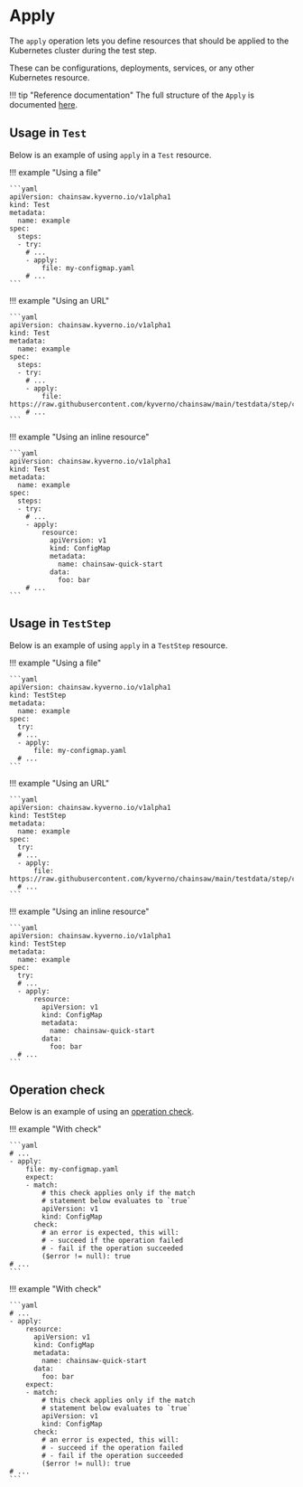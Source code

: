 # Apply

The `apply` operation lets you define resources that should be applied to the Kubernetes cluster during the test step.

These can be configurations, deployments, services, or any other Kubernetes resource.

!!! tip "Reference documentation"
    The full structure of the `Apply` is documented [here](../apis/chainsaw.v1alpha1.md#chainsaw-kyverno-io-v1alpha1-Apply).

## Usage in `Test`

Below is an example of using `apply` in a `Test` resource.

!!! example "Using a file"

    ```yaml
    apiVersion: chainsaw.kyverno.io/v1alpha1
    kind: Test
    metadata:
      name: example
    spec:
      steps:
      - try:
        # ...
        - apply:
            file: my-configmap.yaml
        # ...
    ```

!!! example "Using an URL"

    ```yaml
    apiVersion: chainsaw.kyverno.io/v1alpha1
    kind: Test
    metadata:
      name: example
    spec:
      steps:
      - try:
        # ...
        - apply:
            file: https://raw.githubusercontent.com/kyverno/chainsaw/main/testdata/step/configmap.yaml
        # ...
    ```

!!! example "Using an inline resource"

    ```yaml
    apiVersion: chainsaw.kyverno.io/v1alpha1
    kind: Test
    metadata:
      name: example
    spec:
      steps:
      - try:
        # ...
        - apply:
            resource:
              apiVersion: v1
              kind: ConfigMap
              metadata:
                name: chainsaw-quick-start
              data:
                foo: bar
        # ...
    ```

## Usage in `TestStep`

Below is an example of using `apply` in a `TestStep` resource.

!!! example "Using a file"

    ```yaml
    apiVersion: chainsaw.kyverno.io/v1alpha1
    kind: TestStep
    metadata:
      name: example
    spec:
      try:
      # ...
      - apply:
          file: my-configmap.yaml
      # ...
    ```

!!! example "Using an URL"

    ```yaml
    apiVersion: chainsaw.kyverno.io/v1alpha1
    kind: TestStep
    metadata:
      name: example
    spec:
      try:
      # ...
      - apply:
          file: https://raw.githubusercontent.com/kyverno/chainsaw/main/testdata/step/configmap.yaml
      # ...
    ```

!!! example "Using an inline resource"

    ```yaml
    apiVersion: chainsaw.kyverno.io/v1alpha1
    kind: TestStep
    metadata:
      name: example
    spec:
      try:
      # ...
      - apply:
          resource:
            apiVersion: v1
            kind: ConfigMap
            metadata:
              name: chainsaw-quick-start
            data:
              foo: bar
      # ...
    ```

## Operation check

Below is an example of using an [operation check](./check.md#apply).

!!! example "With check"

    ```yaml
    # ...
    - apply:
        file: my-configmap.yaml
        expect:
        - match:
            # this check applies only if the match
            # statement below evaluates to `true`
            apiVersion: v1
            kind: ConfigMap
          check:
            # an error is expected, this will:
            # - succeed if the operation failed
            # - fail if the operation succeeded
            ($error != null): true
    # ...
    ```

!!! example "With check"

    ```yaml
    # ...
    - apply:
        resource:
          apiVersion: v1
          kind: ConfigMap
          metadata:
            name: chainsaw-quick-start
          data:
            foo: bar
        expect:
        - match:
            # this check applies only if the match
            # statement below evaluates to `true`
            apiVersion: v1
            kind: ConfigMap
          check:
            # an error is expected, this will:
            # - succeed if the operation failed
            # - fail if the operation succeeded
            ($error != null): true
    # ...
    ```
